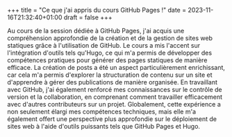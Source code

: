 +++
title = "Ce que j'ai appris du cours GitHub Pages !"
date = 2023-11-16T21:32:40+01:00
draft = false
+++

Au cours de la session dédiée à GitHub Pages, j'ai acquis une compréhension approfondie de la création et de la gestion de sites web statiques grâce à l'utilisation de GitHub. Le cours a mis l'accent sur l'intégration d'outils tels qu'Hugo, ce qui m'a permis de développer des compétences pratiques pour générer des pages statiques de manière efficace. La création de posts a été un aspect particulièrement enrichissant, car cela m'a permis d'explorer la structuration de contenu sur un site et d'apprendre à gérer des publications de manière organisée. En travaillant avec GitHub, j'ai également renforcé mes connaissances sur le contrôle de version et la collaboration, en comprenant comment travailler efficacement avec d'autres contributeurs sur un projet. Globalement, cette expérience a non seulement élargi mes compétences techniques, mais elle m'a également offert une perspective plus approfondie sur le déploiement de sites web à l'aide d'outils puissants tels que GitHub Pages et Hugo.